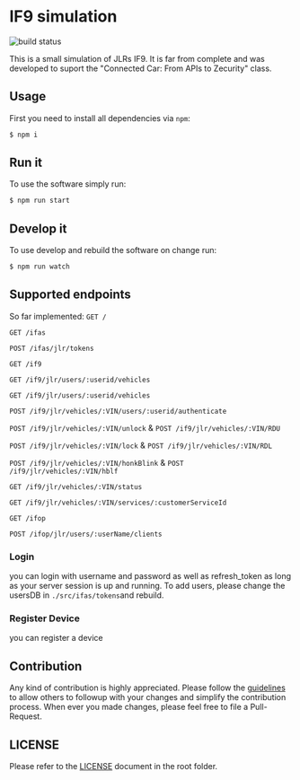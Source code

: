 # IF9 simulation

![build status](https://travis-ci.com/wzr1337/if9simu.svg?branch=master)

This is a small simulation of JLRs IF9. It is far from complete and was developed to suport the "Connected Car: From APIs to Zecurity" class.

## Usage

First you need to install all dependencies via `npm`:

```bash
$ npm i
```

## Run it

To use the software simply run:

```bash
$ npm run start
```

## Develop it

To use develop and rebuild the software on change run:

```bash
$ npm run watch
```

## Supported endpoints

So far implemented:
`GET /`

`GET /ifas`

`POST /ifas/jlr/tokens`

`GET /if9`

`GET /if9/jlr/users/:userid/vehicles`

`GET /if9/jlr/users/:userid/vehicles`

`POST /if9/jlr/vehicles/:VIN/users/:userid/authenticate`

`POST /if9/jlr/vehicles/:VIN/unlock` & `POST /if9/jlr/vehicles/:VIN/RDU`

`POST /if9/jlr/vehicles/:VIN/lock` & `POST /if9/jlr/vehicles/:VIN/RDL`

`POST /if9/jlr/vehicles/:VIN/honkBlink` & `POST /if9/jlr/vehicles/:VIN/hblf`

`GET /if9/jlr/vehicles/:VIN/status`

`GET /if9/jlr/vehicles/:VIN/services/:customerServiceId`

`GET /ifop`

`POST /ifop/jlr/users/:userName/clients`

### Login
you can login with username and password as well as refresh_token as long as your server session is up and running.
To add users, please change the usersDB in `./src/ifas/tokens`and rebuild.

### Register Device
you can register a device

## Contribution

Any kind of contribution is highly appreciated. Please follow the [guidelines](CONTRIBUTION.md) to allow others to followup with your changes and simplify the contribution process. When ever you made changes, please feel free to file a Pull-Request.

## LICENSE

Please refer to the [LICENSE](LICENSE) document in the root folder.
